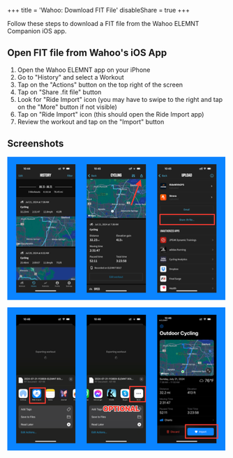 +++
title = 'Wahoo: Download FIT File'
disableShare = true
+++

Follow these steps to download a FIT file from the Wahoo ELEMNT Companion iOS app.

## Open FIT file from Wahoo's iOS App

1. Open the Wahoo ELEMNT app on your iPhone
2. Go to "History" and select a Workout
3. Tap on the "Actions" button on the top right of the screen
4. Tap on "Share .fit file" button
5. Look for "Ride Import" icon (you may have to swipe to the right and tap on the "More" button if not visible)
6. Tap on "Ride Import" icon (this should open the Ride Import app)
7. Review the workout and tap on the "Import" button

## Screenshots

![Screenshot 1](wahoo1.png)

![Screenshot 2](wahoo2.png)
